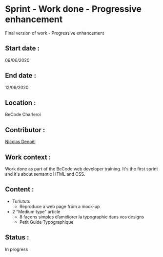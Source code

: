 # Sprint - Work done - Progressive enhancement
Final version of work - Progressive enhancement

## Start date :
09/06/2020

## End date : 
12/06/2020

## Location :
BeCode Charleroi 

## Contributor :

[Nicolas Denoël](https://github.com/nicode-be/)  

## Work context :
Work done as part of the BeCode web developer training.
It's the first sprint and it's about semantic HTML and CSS.

## Content :
* Turlututu
  * Reproduce a web page from a mock-up
* 2 "Medium type" article
  * 8 façons simples d’améliorer la typographie dans vos designs
  * Petit Guide Typographique

## Status :
In progress
